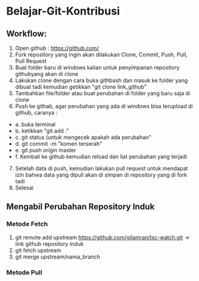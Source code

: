 # Belajar-Git-Kontribusi

## Workflow:
1. Open github : https://github.com/
2. Fork repository yang ingin akan dilakukan Clone, Commit, Push, Pull, Pull Request 
3. Buat folder baru di windows kalian untuk penyimpanan repository githubyang akan di clone
4. Lakukan clone dengan cara buka githbash dan masuk ke folder yang dibuat tadi kemudian getikkan "git clone link_github"
5. Tambahkan file/folder atau buat perubahan di folder yang baru saja di clone
6. Push ke githab, agar perubahan yang ada di windows bisa terupload di github, caranya :
- a. buka terminal
- b. ketikkan "git add ."
- c. git status (untuk mengecek apakah ada perubahan"
- d. git commit -m "komen terserah"
- e. git push origin master
- f. Kembali ke github kemudian reload dan liat perubahan yang terjadi 
7. Setelah data di push, kemudian lakukan pull request untuk mendapat izin bahwa data yang dipull akan di simpan di repository yang di fork tadi
8. Selesai

## Mengabil Perubahan Repository Induk
### Metode Fetch
1. git remote add upstream https://github.com/gilamran/tsc-watch.git -> link github repository induk
2. git fetch upstream
3. git merge upstream/nama_branch

### Metode Pull
